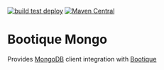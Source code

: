 <!--
  Licensed to ObjectStyle LLC under one
  or more contributor license agreements.  See the NOTICE file
  distributed with this work for additional information
  regarding copyright ownership.  The ObjectStyle LLC licenses
  this file to you under the Apache License, Version 2.0 (the
  "License"); you may not use this file except in compliance
  with the License.  You may obtain a copy of the License at

    http://www.apache.org/licenses/LICENSE-2.0

  Unless required by applicable law or agreed to in writing,
  software distributed under the License is distributed on an
  "AS IS" BASIS, WITHOUT WARRANTIES OR CONDITIONS OF ANY
  KIND, either express or implied.  See the License for the
  specific language governing permissions and limitations
  under the License.
  -->

[![build test deploy](https://github.com/bootique/bootique-rabbitmq/actions/workflows/maven.yml/badge.svg)](https://github.com/bootique/bootique-rabbitmq/actions/workflows/maven.yml)
[![Maven Central](https://img.shields.io/maven-central/v/io.bootique.rabbitmq/bootique-rabbitmq-client.svg?colorB=brightgreen)](https://search.maven.org/artifact/io.bootique.rabbitmq/bootique-rabbitmq-client)


# Bootique Mongo
Provides [MongoDB](https://www.mongodb.com/) client integration with [Bootique](http://bootique.io)